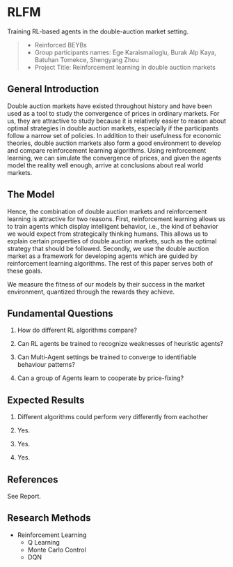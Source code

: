 # RLFM
Training RL-based agents in the double-auction market setting.

> * Reinforced BEYBs
> * Group participants names: Ege Karaismailoglu, Burak Alp Kaya, Batuhan Tomekce, Shengyang Zhou
> * Project Title: Reinforcement learning in double auction markets

## General Introduction

Double auction markets have existed throughout history and have been used as a tool to study the convergence of prices in ordinary markets. For us, they are attractive to study because it is relatively easier to reason about optimal strategies in double auction markets, especially if the participants follow a narrow set of policies. 
In addition to their usefulness for economic theories, double auction markets also form a good environment to develop and compare reinforcement learning algorithms. 
Using reinforcement learning, we can simulate the convergence of prices, and given the agents model the reality well enough, arrive at conclusions about real world markets. 

## The Model

Hence, the combination of double auction markets and reinforcement learning is attractive for two reasons. First, reinforcement learning allows us to train agents which display intelligent behavior, i.e., the kind of behavior we would expect from strategically thinking humans. This allows us to explain certain  properties of double auction markets, such as the optimal strategy that should be followed. Secondly, we use the double auction market as a framework for developing agents which are guided by reinforcement learning algorithms. The rest of this paper serves both of these goals.

We measure the fitness of our models by their success in the market environment, quantized through the rewards they achieve.

## Fundamental Questions

1) How do different RL algorithms compare?

2) Can RL agents be trained to recognize weaknesses of heuristic agents?

3) Can Multi-Agent settings be trained to converge to identifiable behaviour patterns?

4) Can a group of Agents learn to cooperate by price-fixing?

## Expected Results

1) Different algorithms could perform very differently from eachother

2) Yes.

3) Yes.

4) Yes.

## References 

See Report.

## Research Methods

* Reinforcement Learning
    * Q Learning
    * Monte Carlo Control
    * DQN
